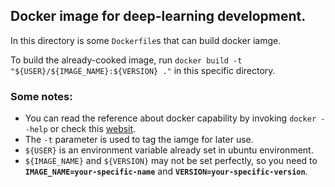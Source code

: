 ## Docker image for deep-learning development.
In this directory is some `Dockerfile`s that can build docker iamge. 

To build the already-cooked image, run `docker build -t "${USER}/${IMAGE_NAME}:${VERSION} ."` in this specific directory.
### Some notes:
* You can read the reference about docker capability by invoking `docker --help` or check this [websit](https://docs.docker.com/reference/).
* The `-t` parameter is used to tag the iamge for later use.
* `${USER}` is an environment variable already set in ubuntu environment.
* `${IMAGE_NAME}` and `${VERSION}` may not be set perfectly, so you need to **`IMAGE_NAME=your-specific-name`** and **`VERSION=your-specific-version`**.